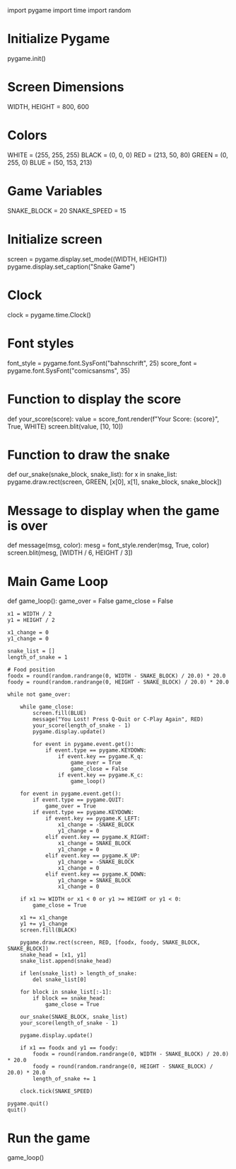 









import pygame
import time
import random



# Initialize Pygame
pygame.init()

# Screen Dimensions
WIDTH, HEIGHT = 800, 600

# Colors
WHITE = (255, 255, 255)
BLACK = (0, 0, 0)
RED = (213, 50, 80)
GREEN = (0, 255, 0)
BLUE = (50, 153, 213)

# Game Variables
SNAKE_BLOCK = 20
SNAKE_SPEED = 15

# Initialize screen
screen = pygame.display.set_mode((WIDTH, HEIGHT))
pygame.display.set_caption("Snake Game")

# Clock
clock = pygame.time.Clock()

# Font styles
font_style = pygame.font.SysFont("bahnschrift", 25)
score_font = pygame.font.SysFont("comicsansms", 35)


# Function to display the score
def your_score(score):
    value = score_font.render(f"Your Score: {score}", True, WHITE)
    screen.blit(value, [10, 10])


# Function to draw the snake
def our_snake(snake_block, snake_list):
    for x in snake_list:
        pygame.draw.rect(screen, GREEN, [x[0], x[1], snake_block, snake_block])


# Message to display when the game is over
def message(msg, color):
    mesg = font_style.render(msg, True, color)
    screen.blit(mesg, [WIDTH / 6, HEIGHT / 3])


# Main Game Loop
def game_loop():
    game_over = False
    game_close = False

    x1 = WIDTH / 2
    y1 = HEIGHT / 2

    x1_change = 0
    y1_change = 0

    snake_list = []
    length_of_snake = 1

    # Food position
    foodx = round(random.randrange(0, WIDTH - SNAKE_BLOCK) / 20.0) * 20.0
    foody = round(random.randrange(0, HEIGHT - SNAKE_BLOCK) / 20.0) * 20.0

    while not game_over:

        while game_close:
            screen.fill(BLUE)
            message("You Lost! Press Q-Quit or C-Play Again", RED)
            your_score(length_of_snake - 1)
            pygame.display.update()

            for event in pygame.event.get():
                if event.type == pygame.KEYDOWN:
                    if event.key == pygame.K_q:
                        game_over = True
                        game_close = False
                    if event.key == pygame.K_c:
                        game_loop()

        for event in pygame.event.get():
            if event.type == pygame.QUIT:
                game_over = True
            if event.type == pygame.KEYDOWN:
                if event.key == pygame.K_LEFT:
                    x1_change = -SNAKE_BLOCK
                    y1_change = 0
                elif event.key == pygame.K_RIGHT:
                    x1_change = SNAKE_BLOCK
                    y1_change = 0
                elif event.key == pygame.K_UP:
                    y1_change = -SNAKE_BLOCK
                    x1_change = 0
                elif event.key == pygame.K_DOWN:
                    y1_change = SNAKE_BLOCK
                    x1_change = 0

        if x1 >= WIDTH or x1 < 0 or y1 >= HEIGHT or y1 < 0:
            game_close = True

        x1 += x1_change
        y1 += y1_change
        screen.fill(BLACK)

        pygame.draw.rect(screen, RED, [foodx, foody, SNAKE_BLOCK, SNAKE_BLOCK])
        snake_head = [x1, y1]
        snake_list.append(snake_head)

        if len(snake_list) > length_of_snake:
            del snake_list[0]

        for block in snake_list[:-1]:
            if block == snake_head:
                game_close = True

        our_snake(SNAKE_BLOCK, snake_list)
        your_score(length_of_snake - 1)

        pygame.display.update()

        if x1 == foodx and y1 == foody:
            foodx = round(random.randrange(0, WIDTH - SNAKE_BLOCK) / 20.0) * 20.0
            foody = round(random.randrange(0, HEIGHT - SNAKE_BLOCK) / 20.0) * 20.0
            length_of_snake += 1

        clock.tick(SNAKE_SPEED)

    pygame.quit()
    quit()


# Run the game
game_loop()

